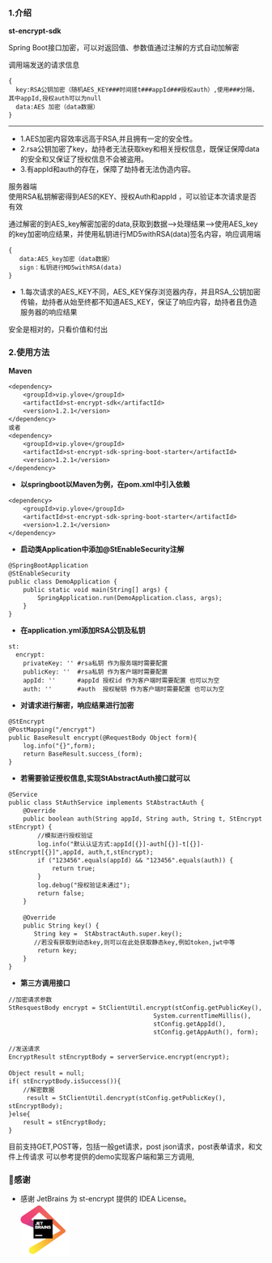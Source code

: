### 1.介绍
**st-encrypt-sdk** 

Spring Boot接口加密，可以对返回值、参数值通过注解的方式自动加解密


调用端发送的请求信息
```
{
  key:RSA公钥加密（随机AES_KEY###时间搓t###appId###授权auth）,使用###分隔，其中appId,授权auth可以为null
  data:AES 加密（data数据）
}
```

----
- 1.AES加密内容效率远高于RSA,并且拥有一定的安全性。
- 2.rsa公钥加密了key，劫持者无法获取key和相关授权信息，既保证保障data的安全和又保证了授权信息不会被盗用。
- 3.有appId和auth的存在，保障了劫持者无法伪造内容。

服务器端  
使用RSA私钥解密得到AES的KEY、授权Auth和appId ，可以验证本次请求是否有效

通过解密的到AES_key解密加密的data,获取到数据-->处理结果-->使用AES_key的key加密响应结果，并使用私钥进行MD5withRSA(data)签名内容，响应调用端
```
{
   data:AES_key加密（data数据）
   sign：私钥进行MD5withRSA(data)
}

```

- 1.每次请求的AES_KEY不同，AES_KEY保存浏览器内存，并且RSA_公钥加密传输，劫持者从始至终都不知道AES_KEY，保证了响应内容，劫持者且伪造服务器的响应结果


安全是相对的，只看价值和付出

### 2.使用方法
**Maven**
```
<dependency>
    <groupId>vip.ylove</groupId>
    <artifactId>st-encrypt-sdk</artifactId>
    <version>1.2.1</version>
</dependency>
或者
<dependency>
    <groupId>vip.ylove</groupId>
    <artifactId>st-encrypt-sdk-spring-boot-starter</artifactId>
    <version>1.2.1</version>
</dependency>
```

- **以springboot以Maven为例，在pom.xml中引入依赖**  
```
<dependency>
    <groupId>vip.ylove</groupId>
    <artifactId>st-encrypt-sdk-spring-boot-starter</artifactId>
    <version>1.2.1</version>
</dependency>
```
- **启动类Application中添加@StEnableSecurity注解**

```
@SpringBootApplication
@StEnableSecurity
public class DemoApplication {
    public static void main(String[] args) {
        SpringApplication.run(DemoApplication.class, args);
    }
}
```
- **在application.yml添加RSA公钥及私钥**

```
st:
  encrypt:
    privateKey: '' #rsa私钥 作为服务端时需要配置
    publicKey: ''  #rsa私钥 作为客户端时需要配置 
    appId: ''      #appId 授权id 作为客户端时需要配置 也可以为空
    auth: ''       #auth  授权秘钥 作为客户端时需要配置 也可以为空
```

- **对请求进行解密，响应结果进行加密**

```
@StEncrypt
@PostMapping("/encrypt")
public BaseResult encrypt(@RequestBody Object form){
    log.info("{}",form);
    return BaseResult.success_(form);
}
```
- **若需要验证授权信息,实现StAbstractAuth接口就可以**
```
@Service
public class StAuthService implements StAbstractAuth {
    @Override
    public boolean auth(String appId, String auth, String t, StEncrypt stEncrypt) {
        //模拟进行授权验证
        log.info("默认认证方式:appId[{}]-auth[{}]-t[{}]-stEncrypt[{}]",appId, auth,t,stEncrypt);
        if ("123456".equals(appId) && "123456".equals(auth)) {
            return true;
        }
        log.debug("授权验证未通过");
        return false;
    }

    @Override
    public String key() {
       String key =  StAbstractAuth.super.key();
       //若没有获取到动态key,则可以在此处获取静态key,例如token,jwt中等
        return key;
    }
}
```

- **第三方调用接口**
```
//加密请求参数
StResquestBody encrypt = StClientUtil.encrypt(stConfig.getPublicKey(),
                                        System.currentTimeMillis(),
                                        stConfig.getAppId(),
                                        stConfig.getAppAuth(), form);

//发送请求
EncryptResult stEncryptBody = serverService.encrypt(encrypt);

Object result = null;
if( stEncryptBody.isSuccess()){
    //解密数据
     result = StClientUtil.dencrypt(stConfig.getPublicKey(), stEncryptBody);
}else{
    result = stEncryptBody;
}

```
目前支持GET,POST等，包括一般get请求，post json请求，post表单请求，和文件上传请求
可以参考提供的demo实现客户端和第三方调用,



### 🍩感谢
- 感谢 JetBrains 为 st-encrypt 提供的 IDEA License。     
    <a href="https://www.jetbrains.com/?from=st-encrypt"><img src="jetbrains.png" width="20%" height="20%"/></a>





